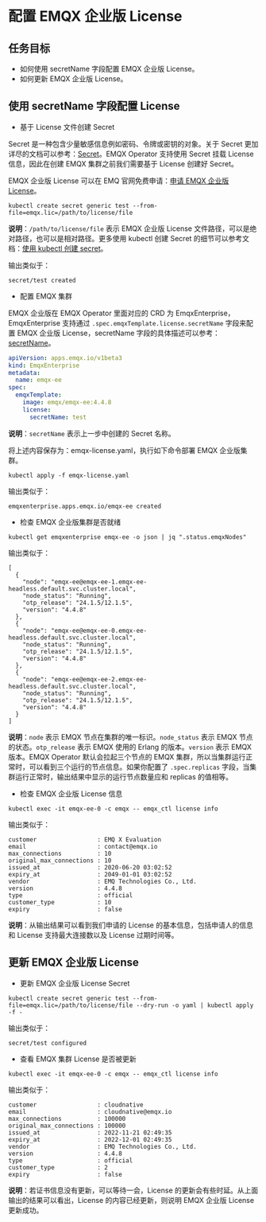 # 配置 EMQX 企业版 License

## 任务目标
 
- 如何使用 secretName 字段配置 EMQX 企业版 License。
- 如何更新 EMQX 企业版 License。

## 使用 secretName 字段配置 License

- 基于 License 文件创建 Secret

Secret 是一种包含少量敏感信息例如密码、令牌或密钥的对象。关于 Secret 更加详尽的文档可以参考：[Secret](https://kubernetes.io/zh-cn/docs/concepts/configuration/secret/)。EMQX Operator 支持使用 Secret 挂载 License 信息，因此在创建 EMQX 集群之前我们需要基于 License 创建好 Secret。

EMQX 企业版 License 可以在 EMQ 官网免费申请：[申请 EMQX 企业版 License](https://www.emqx.com/zh/apply-licenses/emqx)。

```
kubectl create secret generic test --from-file=emqx.lic=/path/to/license/file
```

**说明**：`/path/to/license/file` 表示 EMQX 企业版 License 文件路径，可以是绝对路径，也可以是相对路径。更多使用 kubectl 创建 Secret 的细节可以参考文档：[使用 kubectl 创建 secret](https://kubernetes.io/zh-cn/docs/tasks/configmap-secret/managing-secret-using-kubectl/)。

输出类似于：

```
secret/test created
```

- 配置 EMQX 集群

EMQX 企业版在 EMQX Operator 里面对应的 CRD 为 EmqxEnterprise，EmqxEnterprise 支持通过 `.spec.emqxTemplate.license.secretName` 字段来配置 EMQX 企业版 License，secretName 字段的具体描述可以参考：[secretName](https://github.com/emqx/emqx-operator/blob/2.0.2/docs/en_US/reference/v1beta3-reference.md#license)。

```yaml
apiVersion: apps.emqx.io/v1beta3
kind: EmqxEnterprise
metadata:
  name: emqx-ee
spec:
  emqxTemplate:
    image: emqx/emqx-ee:4.4.8
    license:
      secretName: test
```

**说明**：`secretName` 表示上一步中创建的 Secret 名称。

将上述内容保存为：emqx-license.yaml，执行如下命令部署 EMQX 企业版集群。

```
kubectl apply -f emqx-license.yaml
```

输出类似于：

```
emqxenterprise.apps.emqx.io/emqx-ee created
```

- 检查 EMQX 企业版集群是否就绪

```
kubectl get emqxenterprise emqx-ee -o json | jq ".status.emqxNodes"
```

输出类似于：

```
[
  {
    "node": "emqx-ee@emqx-ee-1.emqx-ee-headless.default.svc.cluster.local",
    "node_status": "Running",
    "otp_release": "24.1.5/12.1.5",
    "version": "4.4.8"
  },
  {
    "node": "emqx-ee@emqx-ee-0.emqx-ee-headless.default.svc.cluster.local",
    "node_status": "Running",
    "otp_release": "24.1.5/12.1.5",
    "version": "4.4.8"
  },
  {
    "node": "emqx-ee@emqx-ee-2.emqx-ee-headless.default.svc.cluster.local",
    "node_status": "Running",
    "otp_release": "24.1.5/12.1.5",
    "version": "4.4.8"
  }
]
```

**说明**：`node` 表示 EMQX 节点在集群的唯一标识。`node_status` 表示 EMQX 节点的状态。`otp_release` 表示 EMQX 使用的 Erlang 的版本。`version` 表示 EMQX 版本。EMQX Operator 默认会拉起三个节点的 EMQX 集群，所以当集群运行正常时，可以看到三个运行的节点信息。如果你配置了 `.spec.replicas` 字段，当集群运行正常时，输出结果中显示的运行节点数量应和 replicas 的值相等。

- 检查 EMQX 企业版 License 信息 

```
kubectl exec -it emqx-ee-0 -c emqx -- emqx_ctl license info 
```

输出类似于：

```
customer                 : EMQ X Evaluation
email                    : contact@emqx.io
max_connections          : 10
original_max_connections : 10
issued_at                : 2020-06-20 03:02:52
expiry_at                : 2049-01-01 03:02:52
vendor                   : EMQ Technologies Co., Ltd.
version                  : 4.4.8
type                     : official
customer_type            : 10
expiry                   : false
```

**说明**：从输出结果可以看到我们申请的 License 的基本信息，包括申请人的信息和 License 支持最大连接数以及 License 过期时间等。

## 更新 EMQX 企业版 License  

- 更新 EMQX 企业版 License Secret

```
kubectl create secret generic test --from-file=emqx.lic=/path/to/license/file --dry-run -o yaml | kubectl apply -f -
```

输出类似于：

```
secret/test configured
```

- 查看 EMQX 集群 License 是否被更新

```
kubectl exec -it emqx-ee-0 -c emqx -- emqx_ctl license info 
```

输出类似于：

```
customer                 : cloudnative
email                    : cloudnative@emqx.io
max_connections          : 100000
original_max_connections : 100000
issued_at                : 2022-11-21 02:49:35
expiry_at                : 2022-12-01 02:49:35
vendor                   : EMQ Technologies Co., Ltd.
version                  : 4.4.8
type                     : official
customer_type            : 2
expiry                   : false
```

**说明**：若证书信息没有更新，可以等待一会，License 的更新会有些时延。从上面输出的结果可以看出，License 的内容已经更新，则说明 EMQX 企业版 License 更新成功。 